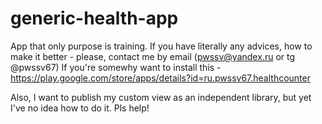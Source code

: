 # generic-health-app

App that only purpose is training. If you have literally any advices, how to make it better - please, contact me by email (pwssv@yandex.ru or tg @pwssv67)
If you're somewhy want to install this - https://play.google.com/store/apps/details?id=ru.pwssv67.healthcounter

Also, I want to publish my custom view as an independent library, but yet I've no idea how to do it. Pls help!
